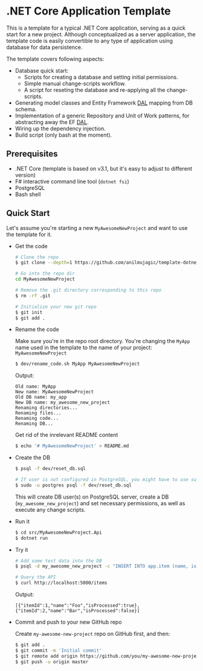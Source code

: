 # .NET Core Application Template

This is a template for a typical .NET Core application, serving as a quick start for a new project.
Although conceptualized as a server application, the template code is easily convertible to any type of application using database for data persistence.

The template covers following aspects:

- Database quick start:
    - Scripts for creating a database and setting initial permissions.
    - Simple manual change-scripts workflow.
    - A script for reseting the database and re-applying all the change-scripts.
- Generating model classes and Entity Framework [DAL](https://en.wikipedia.org/wiki/Data_access_layer) mapping from DB schema.
- Implementation of a generic Repository and Unit of Work patterns, for abstracting away the EF [DAL](https://en.wikipedia.org/wiki/Data_access_layer).
- Wiring up the dependency injection.
- Build script (only bash at the moment).


## Prerequisites

- .NET Core (template is based on v3.1, but it's easy to adjust to different version)
- F# interactive command line tool (`dotnet fsi`)
- PostgreSQL
- Bash shell


## Quick Start

Let's assume you're starting a new `MyAwesomeNewProject` and want to use the template for it.

- Get the code

    ```bash
    # Clone the repo
    $ git clone --depth=1 https://github.com/anilmujagic/template-dotnet.git MyAwesomeNewProject

    # Go into the repo dir
    cd MyAwesomeNewProject

    # Remove the .git directory corresponding to this repo
    $ rm -rf .git

    # Initialize your new git repo
    $ git init
    $ git add .
    ```

- Rename the code

    Make sure you're in the repo root directory.
    You're changing the `MyApp` name used in the template to the name of your project: `MyAwesomeNewProject`

    ```bash
    $ dev/rename_code.sh MyApp MyAwesomeNewProject
    ```

    Output:

    ```
    Old name: MyApp
    New name: MyAwesomeNewProject
    Old DB name: my_app
    New DB name: my_awesome_new_project
    Renaming directories...
    Renaming files...
    Renaming code...
    Renaming DB...
    ```

    Get rid of the inrelevant README content

    ```bash
    $ echo '# MyAwesomeNewProject' > README.md
    ```

- Create the DB

    ```bash
    $ psql -f dev/reset_db.sql

    # If user is not configured in PostgreSQL, you might have to use sudo:
    $ sudo -u postgres psql -f dev/reset_db.sql
    ```

    This will create DB user(s) on PostgreSQL server, create a DB (`my_awesome_new_project`) and set necessary permissions, as well as execute any change scripts.

- Run it

    ```bash
    $ cd src/MyAwesomeNewProject.Api
    $ dotnet run
    ```

- Try it

    ```bash
    # Add some test data into the DB
    $ psql -d my_awesome_new_project -c "INSERT INTO app.item (name, is_processed) VALUES ('Foo', TRUE), ('Bar', FALSE)"

    # Query the API
    $ curl http://localhost:5000/items
    ```

    Output:

    ```
    [{"itemId":1,"name":"Foo","isProcessed":true},{"itemId":2,"name":"Bar","isProcessed":false}]
    ```

- Commit and push to your new GitHub repo

    Create `my-awesome-new-project` repo on GitHub first, and then:

    ```bash
    $ git add .
    $ git commit -m 'Initial commit'
    $ git remote add origin https://github.com/you/my-awesome-new-project.git
    $ git push -u origin master
    ```
